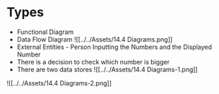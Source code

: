 # Types
- Functional Diagram
- Data Flow Diagram
![[../../Assets/14.4 Diagrams.png]]
- External Entities - Person Inputting the Numbers and the Displayed Number
- There is a decision to check which number is bigger
- There are two data stores
![[../../Assets/14.4 Diagrams-1.png]]

![[../../Assets/14.4 Diagrams-2.png]]